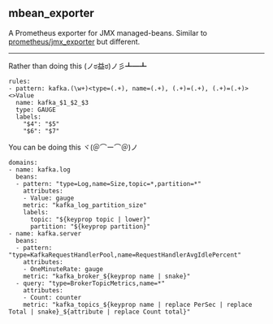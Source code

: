 mbean_exporter
--------------

A Prometheus exporter for JMX managed-beans. Similar to [prometheus/jmx_exporter](https://github.com/prometheus/jmx_exporter) but different.

---

Rather than doing this (ノಠ益ಠ)ノ彡┻━┻

```
rules:
- pattern: kafka.(\w+)<type=(.+), name=(.+), (.+)=(.+), (.+)=(.+)><>Value
  name: kafka_$1_$2_$3
  type: GAUGE
  labels:
    "$4": "$5"
    "$6": "$7"
```

You can be doing this ヾ(＠⌒ー⌒＠)ノ

```
domains:
- name: kafka.log
  beans:
  - pattern: "type=Log,name=Size,topic=*,partition=*"
    attributes:
    - Value: gauge
    metric: "kafka_log_partition_size"
    labels:
      topic: "${keyprop topic | lower}"
      partition: "${keyprop partition}"
- name: kafka.server
  beans:
  - pattern: "type=KafkaRequestHandlerPool,name=RequestHandlerAvgIdlePercent"
    attributes:
    - OneMinuteRate: gauge
    metric: "kafka_broker_${keyprop name | snake}"
  - query: "type=BrokerTopicMetrics,name=*"
    attributes:
    - Count: counter
    metric: "kafka_topics_${keyprop name | replace PerSec | replace Total | snake}_${attribute | replace Count total}"
```

